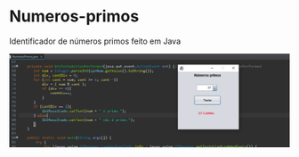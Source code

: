 # Numeros-primos
Identificador de números primos feito em Java

<img src="./assets/NumerosPrimos.PNG" alt="Início da página" width="686">